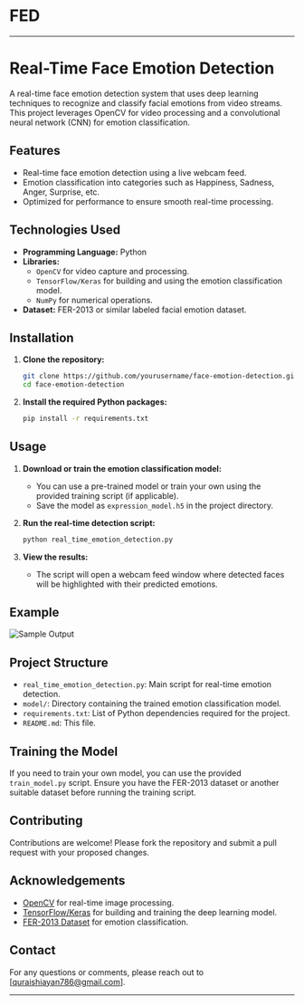 # FED
---

# Real-Time Face Emotion Detection

A real-time face emotion detection system that uses deep learning techniques to recognize and classify facial emotions from video streams. This project leverages OpenCV for video processing and a convolutional neural network (CNN) for emotion classification.

## Features

- Real-time face emotion detection using a live webcam feed.
- Emotion classification into categories such as Happiness, Sadness, Anger, Surprise, etc.
- Optimized for performance to ensure smooth real-time processing.

## Technologies Used

- **Programming Language:** Python
- **Libraries:** 
  - `OpenCV` for video capture and processing.
  - `TensorFlow/Keras` for building and using the emotion classification model.
  - `NumPy` for numerical operations.
- **Dataset:** FER-2013 or similar labeled facial emotion dataset.

## Installation

1. **Clone the repository:**
   ```bash
   git clone https://github.com/yourusername/face-emotion-detection.git
   cd face-emotion-detection
   ```

2. **Install the required Python packages:**
   ```bash
   pip install -r requirements.txt
   ```

## Usage

1. **Download or train the emotion classification model:**
   - You can use a pre-trained model or train your own using the provided training script (if applicable).
   - Save the model as `expression_model.h5` in the project directory.

2. **Run the real-time detection script:**
   ```bash
   python real_time_emotion_detection.py
   ```

3. **View the results:**
   - The script will open a webcam feed window where detected faces will be highlighted with their predicted emotions.

## Example

![Sample Output](path/to/sample_output_image.jpg)

## Project Structure

- `real_time_emotion_detection.py`: Main script for real-time emotion detection.
- `model/`: Directory containing the trained emotion classification model.
- `requirements.txt`: List of Python dependencies required for the project.
- `README.md`: This file.

## Training the Model

If you need to train your own model, you can use the provided `train_model.py` script. Ensure you have the FER-2013 dataset or another suitable dataset before running the training script.

## Contributing

Contributions are welcome! Please fork the repository and submit a pull request with your proposed changes.

## Acknowledgements

- [OpenCV](https://opencv.org/) for real-time image processing.
- [TensorFlow/Keras](https://www.tensorflow.org/) for building and training the deep learning model.
- [FER-2013 Dataset](https://www.kaggle.com/c/challenges-in-representation-learning-facial-expression-recognition-challenge/data) for emotion classification.

## Contact

For any questions or comments, please reach out to [quraishiayan786@gmail.com].

---
